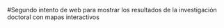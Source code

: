#Segundo intento de web para mostrar los resultados de la investigación doctoral con mapas interactivos
